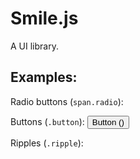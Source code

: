 # Smile.js
A UI library.

## Examples:
Radio buttons (`span.radio`):
<span class="radio ripple"></span>

Buttons (`.button`):
<button class="ripple transparent-button button">Button ()</button>

Ripples (`.ripple`):
<div style="display:flex;height:"100px;width:100%;background-color:white;border:2px solid black;" class="ripple"></div>
<script src="/smile.js"></script><script>smilejs.paper.rippleColor = "rgba(0,0,0,.25)"</script>
